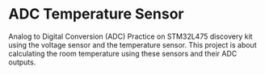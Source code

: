 # ADC Temperature Sensor

Analog to Digital Conversion (ADC) Practice on STM32L475 discovery kit using the voltage sensor and the temperature sensor. This project is about calculating the room temperature using these sensors and their ADC outputs.
